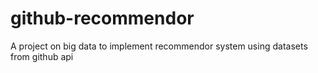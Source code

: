 # github-recommendor
A project on big data to implement recommendor system using datasets from github api
